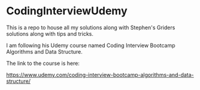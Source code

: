 # CodingInterviewUdemy

This is a repo to house all my solutions along with Stephen's Griders solutions along with tips and tricks.

I am following his Udemy course named Coding Interview Bootcamp Algorithms and Data Structure.

The link to the course is here:

https://www.udemy.com/coding-interview-bootcamp-algorithms-and-data-structure/
